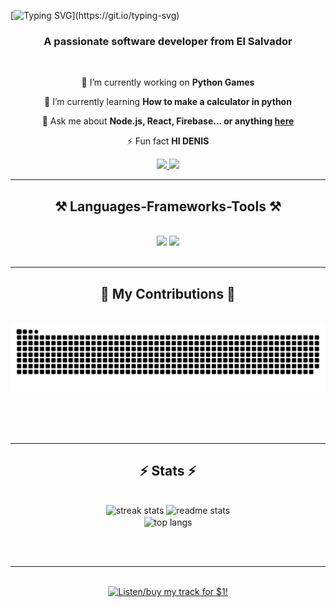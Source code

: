 

[![Typing SVG](https://readme-typing-svg.herokuapp.com?font=Fira+Code&size=25&duration=1000&pause=1000&color=006900&width=435&lines=Hi+my+name+is+Alex!%F0%9F%91%BE;I+love+to+code+Python+%F0%9F%90%8D;HI+DENIS!)](https://git.io/typing-svg)

<h3 align="center">A passionate software developer from El Salvador</h3>

<br/>

<div align="center">
 
 🔭 I’m currently working on **Python Games**
 
 🌱 I’m currently learning **How to make a calculator in python**

💬 Ask me about **Node.js, React, Firebase... or anything [here](https://github.com/salesp07/salesp07/issues)**

⚡ Fun fact **HI DENIS**

 </div>
 
<div align="center"> 
  <a href="mailto:alexx2232701@gmail.com">
  <img src="https://img.shields.io/badge/Gmail-333333?style=for-the-badge&logo=gmail&logoColor=red" />
  </a>
  <target="_blank" />
  </a>
  <a href="https://salesp07.github.io" target="_blank">
   <img src="https://img.shields.io/badge/Portfolio-FF5722?style=for-the-badge&logo=todoist&logoColor=white" target="_blank" /> <!-- sqlite, safari, google-chrome are other good icon options -->
  </a>
</div>

 <hr/>
 
<h2 align="center">⚒️ Languages-Frameworks-Tools ⚒️</h2>
<br/>
<div align="center">
  <img src="https://skillicons.dev/icons?i=react,bootstrap,mui,html,css,vscode,github,figma,tailwind,git,r" />
  <img src="https://skillicons.dev/icons?i=nodejs,python,javascript,typescript,express,firebase,mongodb,c,java,nextjs,mysql,flask" /><br>
</div>

<br/>
<hr/>

<div align="center">
  <h2>🐍 My Contributions 🐍</h2>
  <br>
  <img alt="snake eating my contributions" src="https://raw.githubusercontent.com/salesp07/salesp07/output/github-contribution-grid-snake.svg" />
  
  <br/><br/><br/>
</div>

<hr/>

<h2 align="center">⚡ Stats ⚡</h2>
<br>
<div align=center>
  <img width=390 src="https://github-readme-streak-stats-salesp07.vercel.app/?user=salesp07&count_private=true&theme=react&border_radius=10" alt="streak stats"/>
  <img width=390 src="https://github-readme-stats-salesp07.vercel.app/api?username=salesp07&count_private=true&show_icons=true&theme=react&rank_icon=github&border_radius=10" alt="readme stats" />
  <br/>
  <img width=325 align="center" src="https://github-readme-stats-salesp07.vercel.app/api/top-langs/?username=salesp07&hide=HTML&langs_count=8&layout=compact&theme=react&border_radius=10&size_weight=0.5&count_weight=0.5&exclude_repo=github-readme-stats" alt="top langs" />
</div>

<br/><br/>

<hr/>

<br/>

<div align="center">
<a href='https://traktra.in/t/2s8YzRzPHr' target='_blank'><img height='64' style='border:0px;height:64px;' src='Al.png' border='0' alt='Listen/buy my track for $1!' /></a>
</div>
<br/>
